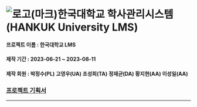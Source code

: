 # ![로고(마크)](https://github.com/pparkjs/HankukUniversity_project/assets/107859870/32e54a61-02e7-4606-ad65-902ba5893848)한국대학교 학사관리시스템 (HANKUK University LMS)

#### 프로젝트 이름 : 한국대학교 LMS

#### 제작 기간 : 2023-06-21 ~ 2023-08-11

#### 제작 회원 : 박정수(PL) 고영우(UA) 조성희(TA) 정재균(DA) 황지현(AA) 이성일(AA)

### [프로젝트 기획서](https://silicon-vegetable-8cc.notion.site/HanKuk-University-78e41355f95341929e4a102629ee664a?pvs=4)

<hr>
